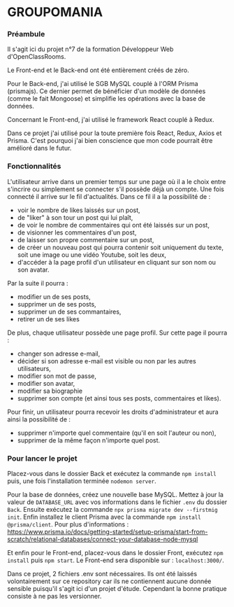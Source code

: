 # GROUPOMANIA #

### Préambule ###
Il s'agit ici du projet n°7 de la formation Développeur Web d'OpenClassRooms.

Le Front-end et le Back-end ont été entièrement créés de zéro.

Pour le Back-end, j'ai utilisé le SGB MySQL couplé à l'ORM Prisma (prismajs). Ce dernier permet de bénéficier d'un modèle de données (comme le fait Mongoose) et simplifie les opérations avec la base de données.

Concernant le Front-end, j'ai utilisé le framework React couplé à Redux.

Dans ce projet j'ai utilisé pour la toute première fois React, Redux, Axios et Prisma. C'est pourquoi j'ai bien conscience que mon code pourrait être amélioré dans le futur.

### Fonctionnalités ###
L'utilisateur arrive dans un premier temps sur une page où il a le choix entre s'incrire ou simplement se connecter s'il possède déjà un compte.
Une fois connecté il arrive sur le fil d'actualités. Dans ce fil il a la possibilité de :
- voir le nombre de likes laissés sur un post,
- de "liker" à son tour un post qui lui plaît,
- de voir le nombre de commentaires qui ont été laissés sur un post,
- de visionner les commentaires d'un post,
- de laisser son propre commentaire sur un post,
- de créer un nouveau post qui pourra contenir soit uniquement du texte, soit une image ou une vidéo Youtube, soit les deux,
- d'accéder à la page profil d'un utilisateur en cliquant sur son nom ou son avatar.

Par la suite il pourra :
- modifier un de ses posts,
- supprimer un de ses posts,
- supprimer un de ses commantaires,
- retirer un de ses likes

De plus, chaque utilisateur possède une page profil. Sur cette page il pourra :
- changer son adresse e-mail,
- décider si son adresse e-mail est visible ou non par les autres utilisateurs,
- modifier son mot de passe,
- modifier son avatar,
- modifier sa biographie
- supprimer son compte (et ainsi tous ses posts, commentaires et likes).

Pour finir, un utilisateur pourra recevoir les droits d'administrateur et aura ainsi la possibilité de :
- supprimer n'importe quel commentaire (qu'il en soit l'auteur ou non),
- supprimer de la même façon n'importe quel post.

### Pour lancer le projet ###
Placez-vous dans le dossier Back et exécutez la commande `npm install` puis, une fois l'installation terminée `nodemon server`.

Pour la base de données, créez une nouvelle base MySQL. Mettez à jour la valeur de `DATABASE_URL` avec vos informations dans le fichier `.env` du dossier `Back`. Ensuite exécutez la commande `npx prisma migrate dev --firstmig init`. Enfin installez le client Prisma avec la commande `npm install @prisma/client`.
Pour plus d'informations : https://www.prisma.io/docs/getting-started/setup-prisma/start-from-scratch/relational-databases/connect-your-database-node-mysql

Et enfin pour le Front-end, placez-vous dans le dossier Front, exécutez `npm install` puis `npm start`. Le Front-end sera disponible sur : `localhost:3000/`.

Dans ce projet, 2 fichiers .env sont nécessaires. Ils ont été laissés volontairement sur ce repository car ils ne contiennent aucune donnée sensible puisqu'il s'agit ici d'un projet d'étude. Cependant la bonne pratique consiste à ne pas les versionner.
